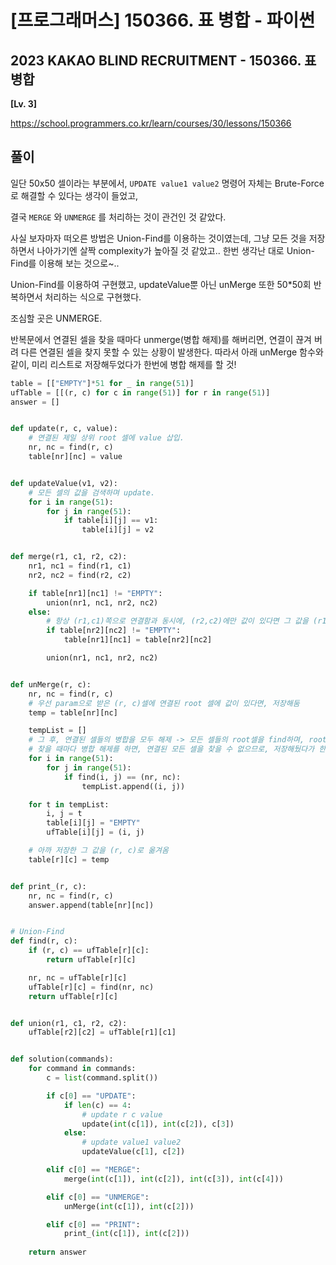 # [프로그래머스] 150366. 표 병합 - 파이썬

## 2023 KAKAO BLIND RECRUITMENT - 150366. 표 병합

**[Lv. 3]**



https://school.programmers.co.kr/learn/courses/30/lessons/150366



## 풀이

일단 50x50 셀이라는 부분에서, `UPDATE value1 value2` 명령어 자체는 Brute-Force로 해결할 수 있다는 생각이 들었고,

결국 `MERGE` 와 `UNMERGE` 를 처리하는 것이 관건인 것 같았다.

사실 보자마자 떠오른 방법은 Union-Find를 이용하는 것이였는데, 그냥 모든 것을 저장하면서 나아가기엔 살짝 complexity가 높아질 것 같았고.. 한번 생각난 대로 Union-Find를 이용해 보는 것으로~..



Union-Find를 이용하여 구현했고, updateValue뿐 아닌 unMerge 또한 50*50회 반복하면서 처리하는 식으로 구현했다.



조심할 곳은 UNMERGE.

반복문에서 연결된 셀을 찾을 때마다 unmerge(병합 해제)를 해버리면, 연결이 끊겨 버려 다른 연결된 셀을 찾지 못할 수 있는 상황이 발생한다. 따라서 아래 unMerge 함수와 같이, 미리 리스트로 저장해두었다가 한번에 병합 해제를 할 것!

```python
table = [["EMPTY"]*51 for _ in range(51)]
ufTable = [[(r, c) for c in range(51)] for r in range(51)]
answer = []


def update(r, c, value):
    # 연결된 제일 상위 root 셀에 value 삽입.
    nr, nc = find(r, c)
    table[nr][nc] = value


def updateValue(v1, v2):
    # 모든 셀의 값을 검색하며 update.
    for i in range(51):
        for j in range(51):
            if table[i][j] == v1:
                table[i][j] = v2


def merge(r1, c1, r2, c2):
    nr1, nc1 = find(r1, c1)
    nr2, nc2 = find(r2, c2)

    if table[nr1][nc1] != "EMPTY":
        union(nr1, nc1, nr2, nc2)
    else:
        # 항상 (r1,c1)쪽으로 연결함과 동시에, (r2,c2)에만 값이 있다면 그 값을 (r1,c1)으로 옮겨오며 연결.
        if table[nr2][nc2] != "EMPTY":
            table[nr1][nc1] = table[nr2][nc2]

        union(nr1, nc1, nr2, nc2)


def unMerge(r, c):
    nr, nc = find(r, c)
    # 우선 param으로 받은 (r, c)셀에 연결된 root 셀에 값이 있다면, 저장해둠
    temp = table[nr][nc]

    tempList = []
    # 그 후, 연결된 셀들의 병합을 모두 해제 -> 모든 셀들의 root셀을 find하며, root셀이 같다면 연결 해제 후, 해제한 셀 값들은 초기화
    # 찾을 때마다 병합 해제를 하면, 연결된 모든 셀을 찾을 수 없으므로, 저장해뒀다가 한번에 해제
    for i in range(51):
        for j in range(51):
            if find(i, j) == (nr, nc):
                tempList.append((i, j))

    for t in tempList:
        i, j = t
        table[i][j] = "EMPTY"
        ufTable[i][j] = (i, j)

    # 아까 저장한 그 값을 (r, c)로 옮겨옴
    table[r][c] = temp


def print_(r, c):
    nr, nc = find(r, c)
    answer.append(table[nr][nc])


# Union-Find
def find(r, c):
    if (r, c) == ufTable[r][c]:
        return ufTable[r][c]

    nr, nc = ufTable[r][c]
    ufTable[r][c] = find(nr, nc)
    return ufTable[r][c]


def union(r1, c1, r2, c2):
    ufTable[r2][c2] = ufTable[r1][c1]


def solution(commands):
    for command in commands:
        c = list(command.split())

        if c[0] == "UPDATE":
            if len(c) == 4:
                # update r c value
                update(int(c[1]), int(c[2]), c[3])
            else:
                # update value1 value2
                updateValue(c[1], c[2])

        elif c[0] == "MERGE":
            merge(int(c[1]), int(c[2]), int(c[3]), int(c[4]))

        elif c[0] == "UNMERGE":
            unMerge(int(c[1]), int(c[2]))

        elif c[0] == "PRINT":
            print_(int(c[1]), int(c[2]))
            
    return answer
```
